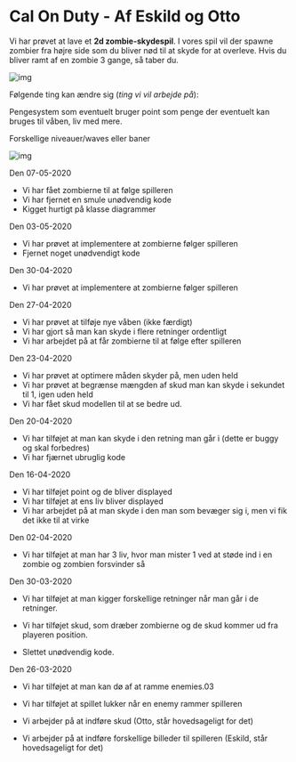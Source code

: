 # Cal On Duty - Af Eskild og Otto

Vi har prøvet at lave et **2d zombie-skydespil**. I vores spil vil der spawne zombier fra højre side som du bliver nød til at skyde for at overleve. Hvis du bliver ramt af en zombie 3 gange, så taber du.

![img](https://media.discordapp.net/attachments/687977293179912234/709382728063385600/unknown.png?width=670&height=640)

Følgende ting kan ændre sig (*ting vi vil arbejde på*):

Pengesystem som eventuelt bruger point som penge der eventuelt kan bruges til våben, liv med mere.

Forskellige niveauer/waves eller baner



![img](https://media.discordapp.net/attachments/687977293179912234/695242090971398164/unknown.png?width=720&height=470)

Den 07-05-2020
- Vi har fået zombierne til at følge spilleren
- Vi har fjernet en smule unødvendig kode
- Kigget hurtigt på klasse diagrammer

Den 03-05-2020
- Vi har prøvet at implementere at zombierne følger spilleren
- Fjernet noget unødvendigt kode


Den 30-04-2020
- Vi har prøvet at implementere at zombierne følger spilleren

Den 27-04-2020
- Vi har prøvet at tilføje nye våben (ikke færdigt)
- Vi har gjort så man kan skyde i flere retninger ordentligt
- Vi har arbejdet på at får zombierne til at følge efter spilleren

Den 23-04-2020
- Vi har prøvet at optimere måden skyder på, men uden held
- Vi har prøvet at begrænse mængden af skud man kan skyde i sekundet til 1, igen uden held
- Vi har fået skud modellen til at se bedre ud.

Den 20-04-2020
- Vi har tilføjet at man kan skyde i den retning man går i (dette er buggy og skal forbedres)
- Vi har fjærnet ubruglig kode

Den 16-04-2020
- Vi har tilføjet point og de bliver displayed
- Vi har tilføjet at ens liv bliver displayed
- Vi har arbejdet på at man skyde i den man som bevæger sig i, men vi fik det ikke til at virke


Den 02-04-2020

- Vi har tilføjet at man har 3 liv, hvor man mister 1 ved at støde ind i en zombie og zombien forsvinder så


Den 30-03-2020 

- Vi har tilføjet at man kigger forskellige retninger når man går i de retninger. 

- Vi har tilføjet skud, som dræber zombierne og de skud kommer ud fra playeren position.

- Slettet unødvendig kode.


Den 26-03-2020

- Vi har tilføjet at man kan dø af at ramme enemies.03

- Vi har tilføjet at spillet lukker når en enemy rammer spilleren

- Vi arbejder på at indføre skud (Otto, står hovedsageligt for det)

- Vi arbejder på at indføre forskellige billeder til spilleren (Eskild, står hovedsageligt for det)

